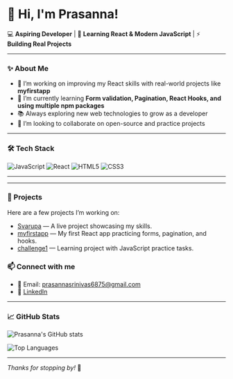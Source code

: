 # 👋 Hi, I'm Prasanna!

💻 **Aspiring Developer** | 🌱 **Learning React & Modern JavaScript** | ⚡ **Building Real Projects**

---

### ✨ About Me
- 🔭 I’m working on improving my React skills with real-world projects like **myfirstapp**
- 🌱 I’m currently learning **Form validation, Pagination, React Hooks, and using multiple npm packages**
- 📚 Always exploring new web technologies to grow as a developer
- 🤝 I’m looking to collaborate on open-source and practice projects

---

### 🛠️ Tech Stack
![JavaScript](https://img.shields.io/badge/-JavaScript-yellow?logo=javascript)
![React](https://img.shields.io/badge/-React-61DAFB?logo=react)
![HTML5](https://img.shields.io/badge/-HTML5-E34F26?logo=html5)
![CSS3](https://img.shields.io/badge/-CSS3-1572B6?logo=css3)

---
---

### 🚀 Projects

Here are a few projects I’m working on:

- [Svarupa](https://svarupa.org/) — A live project showcasing my skills.
- [myfirstapp](https://github.com/praannasriniva4/myfirstapp) — My first React app practicing forms, pagination, and hooks.
- [challenge1](https://github.com/praannasriniva4/challenge1) — Learning project with JavaScript practice tasks.

### 📫 Connect with me
- 📧 Email: prasannasrinivas6875@gmail.com
- 💼 [LinkedIn](https://www.linkedin.com/in/prasanna-sanaboina-03a139219/)

---

### 📈 GitHub Stats
![Prasanna's GitHub stats](https://github-readme-stats.vercel.app/api?username=praannasriniva4&show_icons=true&theme=radical)

![Top Languages](https://github-readme-stats.vercel.app/api/top-langs/?username=praannasriniva4&layout=compact&theme=radical)

---

_Thanks for stopping by!_ 🌟


<!--
**praannasriniva4/praannasriniva4** is a ✨ _special_ ✨ repository because its `README.md` (this file) appears on your GitHub profile.

Here are some ideas to get you started:

- 🔭 I’m currently working on ...
- 🌱 I’m currently learning ...
- 👯 I’m looking to collaborate on ...
- 🤔 I’m looking for help with ...
- 💬 Ask me about ...
- 📫 How to reach me: ...
- 😄 Pronouns: ...
- ⚡ Fun fact: ...
-->

